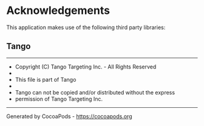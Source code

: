# Acknowledgements
This application makes use of the following third party libraries:

## Tango

*************************************************************************
 * Copyright (C) Tango Targeting Inc. - All  Rights Reserved
 * 
 * This file is part of Tango
 * 
 * Tango can not be copied and/or distributed without the express
 * permission of Tango Targeting Inc.
**************************************************************************
Generated by CocoaPods - https://cocoapods.org
